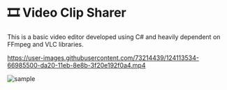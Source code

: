 # 🎞 Video Clip Sharer

This is a basic video editor developed using C# and heavily dependent on FFmpeg and VLC libraries.


https://user-images.githubusercontent.com/73214439/124113534-66985500-da20-11eb-8e8b-3f20e192f0a4.mp4

![sample](https://user-images.githubusercontent.com/73214439/124113561-6e57f980-da20-11eb-9839-690a53d47b42.gif)

